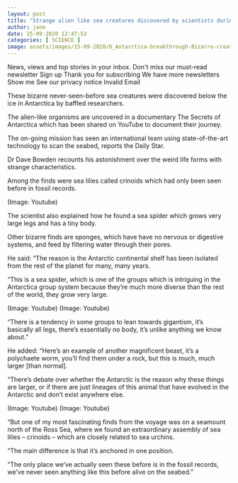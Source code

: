 ```yaml
---
layout: post
title: "Strange alien like sea creatures discovered by scientists during Antarctica expedition"
author: jane 
date: 15-09-2020 12:47:53 
categories: [ SCIENCE ] 
image: assets/images/15-09-2020/0_Antarctica-breakthrough-Bizarre-creatures-like-nothing-seen-before-discovered-below-ice.jpg
---
```

News, views and top stories in your inbox. Don't miss our must-read newsletter Sign up Thank you for subscribing We have more newsletters Show me See our privacy notice Invalid Email

These bizarre never-seen-before sea creatures were discovered below the ice in Antarctica by baffled researchers.

The alien-like organisms are uncovered in a documentary The Secrets of Antarctica which has been shared on YouTube to document their journey.

The on-going mission has seen an international team using state-of-the-art technology to scan the seabed, reports the Daily Star.

Dr Dave Bowden recounts his astonishment over the weird life forms with strange characteristics.

Among the finds were sea lilies called crinoids which had only been seen before in fossil records.

(Image: Youtube)

The scientist also explained how he found a sea spider which grows very large legs and has a tiny body.

Other bizarre finds are sponges, which have have no nervous or digestive systems, and feed by filtering water through their pores.

He said: “The reason is the Antarctic continental shelf has been isolated from the rest of the planet for many, many years.

“This is a sea spider, which is one of the groups which is intriguing in the Antarctica group system because they’re much more diverse than the rest of the world, they grow very large.

(Image: Youtube) (Image: Youtube)

“There is a tendency in some groups to lean towards gigantism, it’s basically all legs, there’s essentially no body, it’s unlike anything we know about.”

He added: “Here’s an example of another magnificent beast, it’s a polychaete worm, you’ll find them under a rock, but this is much, much larger [than normal].

“There’s debate over whether the Antarctic is the reason why these things are larger, or if there are just lineages of this animal that have evolved in the Antarctic and don’t exist anywhere else.

(Image: Youtube) (Image: Youtube)

“But one of my most fascinating finds from the voyage was on a seamount north of the Ross Sea, where we found an extraordinary assembly of sea lilies – crinoids – which are closely related to sea urchins.

“The main difference is that it’s anchored in one position.

“The only place we’ve actually seen these before is in the fossil records, we’ve never seen anything like this before alive on the seabed.”